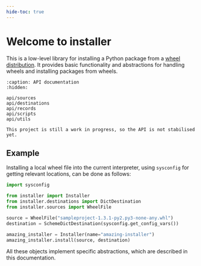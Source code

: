 ```yaml
---
hide-toc: true
---
```


# Welcome to installer

This is a low-level library for installing a Python package from a
[wheel distribution]. It provides basic functionality and abstractions
for handling wheels and installing packages from wheels.

```{toctree}
:caption: API documentation
:hidden:

api/sources
api/destinations
api/records
api/scripts
api/utils
```

```{caution}
This project is still a work in progress, so the API is not stabilised yet.
```

## Example

Installing a local wheel file into the current interpreter, using ``sysconfig``
for getting relevant locations, can be done as follows:

```python
import sysconfig

from installer import Installer
from installer.destinations import DictDestination
from installer.sources import WheelFile

source = WheelFile("sampleproject-1.3.1-py2.py3-none-any.whl")
destination = SchemeDictDestination(sysconfig.get_config_vars())

amazing_installer = Installer(name="amazing-installer")
amazing_installer.install(source, destination)
```

All these objects implement specific abstractions, which are described in
this documentation.

[Wheel distribution]: https://packaging.python.org/glossary/#term-wheel
